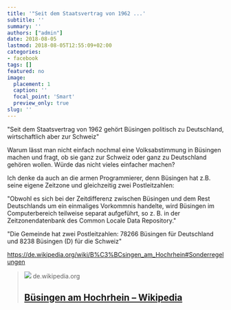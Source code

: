 ```yaml
---
title: '"Seit dem Staatsvertrag von 1962 ...'
subtitle: ''
summary: ''
authors: ["admin"]
date: 2018-08-05
lastmod: 2018-08-05T12:55:09+02:00
categories:
- facebook
tags: []
featured: no
image:
  placement: 1
  caption: ''
  focal_point: 'Smart'
  preview_only: true
slug: ''
---
```

"Seit dem Staatsvertrag von 1962 gehört Büsingen politisch zu Deutschland, wirtschaftlich aber zur Schweiz"

Warum lässt man nicht einfach nochmal eine Volksabstimmung in Büsingen machen und fragt, ob sie ganz zur Schweiz oder ganz zu Deutschland gehören wollen. Würde das nicht vieles einfacher machen? 

Ich denke da auch an die armen Programmierer, denn Büsingen hat z.B. seine eigene Zeitzone und gleichzeitig zwei Postleitzahlen:

"Obwohl es sich bei der Zeitdifferenz zwischen Büsingen und dem Rest Deutschlands um ein einmaliges Vorkommnis handelte, wird Büsingen im Computerbereich teilweise separat aufgeführt, so z. B. in der Zeitzonendatenbank des Common Locale Data Repository."

"Die Gemeinde hat zwei Postleitzahlen: 78266 Büsingen für Deutschland und 8238 Büsingen (D) für die Schweiz"

https://de.wikipedia.org/wiki/B%C3%BCsingen_am_Hochrhein#Sonderregelungen
> [![](https://upload.wikimedia.org/wikipedia/commons/thumb/0/0f/DEU_B%C3%BCsingen_am_Hochrhein_COA.svg/1200px-DEU_B%C3%BCsingen_am_Hochrhein_COA.svg.png)](https://de.wikipedia.org/wiki/B%C3%BCsingen_am_Hochrhein#Sonderregelungen)
> de.wikipedia.org
> ## [Büsingen am Hochrhein – Wikipedia](https://de.wikipedia.org/wiki/B%C3%BCsingen_am_Hochrhein#Sonderregelungen)
>

